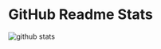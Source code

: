 # GitHub Readme Stats

![github stats](https://github-readme-stats.vercel.app/api?username=honyanya&theme=dark)
